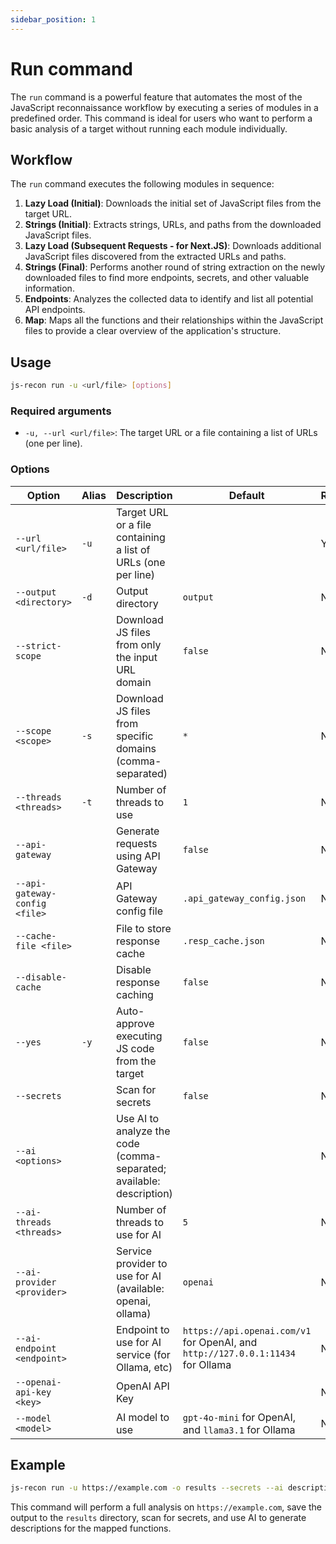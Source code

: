 ```yaml
---
sidebar_position: 1
---
```


# Run command

The `run` command is a powerful feature that automates the most of the JavaScript reconnaissance workflow by executing a series of modules in a predefined order. This command is ideal for users who want to perform a basic analysis of a target without running each module individually.

## Workflow

The `run` command executes the following modules in sequence:

1.  **Lazy Load (Initial)**: Downloads the initial set of JavaScript files from the target URL.
2.  **Strings (Initial)**: Extracts strings, URLs, and paths from the downloaded JavaScript files.
3.  **Lazy Load (Subsequent Requests - for Next.JS)**: Downloads additional JavaScript files discovered from the extracted URLs and paths.
4.  **Strings (Final)**: Performs another round of string extraction on the newly downloaded files to find more endpoints, secrets, and other valuable information.
5.  **Endpoints**: Analyzes the collected data to identify and list all potential API endpoints.
6.  **Map**: Maps all the functions and their relationships within the JavaScript files to provide a clear overview of the application's structure.

## Usage

```bash
js-recon run -u <url/file> [options]
```

### Required arguments

- `-u, --url <url/file>`: The target URL or a file containing a list of URLs (one per line).

### Options

| Option                        | Alias | Description                                                          | Default                                                                         | Required |
| ----------------------------- | ----- | -------------------------------------------------------------------- | ------------------------------------------------------------------------------- | -------- |
| `--url <url/file>`            | `-u`  | Target URL or a file containing a list of URLs (one per line)        |                                                                                 | Yes      |
| `--output <directory>`        | `-d`  | Output directory                                                     | `output`                                                                        | No       |
| `--strict-scope`              |       | Download JS files from only the input URL domain                     | `false`                                                                         | No       |
| `--scope <scope>`             | `-s`  | Download JS files from specific domains (comma-separated)            | `*`                                                                             | No       |
| `--threads <threads>`         | `-t`  | Number of threads to use                                             | `1`                                                                             | No       |
| `--api-gateway`               |       | Generate requests using API Gateway                                  | `false`                                                                         | No       |
| `--api-gateway-config <file>` |       | API Gateway config file                                              | `.api_gateway_config.json`                                                      | No       |
| `--cache-file <file>`         |       | File to store response cache                                         | `.resp_cache.json`                                                              | No       |
| `--disable-cache`             |       | Disable response caching                                             | `false`                                                                         | No       |
| `--yes`                       | `-y`  | Auto-approve executing JS code from the target                       | `false`                                                                         | No       |
| `--secrets`                   |       | Scan for secrets                                                     | `false`                                                                         | No       |
| `--ai <options>`              |       | Use AI to analyze the code (comma-separated; available: description) |                                                                                 | No       |
| `--ai-threads <threads>`      |       | Number of threads to use for AI                                      | `5`                                                                             | No       |
| `--ai-provider <provider>`    |       | Service provider to use for AI (available: openai, ollama)           | `openai`                                                                        | No       |
| `--ai-endpoint <endpoint>`    |       | Endpoint to use for AI service (for Ollama, etc)                     | `https://api.openai.com/v1` for OpenAI, and `http://127.0.0.1:11434` for Ollama | No       |
| `--openai-api-key <key>`      |       | OpenAI API Key                                                       |                                                                                 | No       |
| `--model <model>`             |       | AI model to use                                                      | `gpt-4o-mini` for OpenAI, and `llama3.1` for Ollama                             | No       |

## Example

```bash
js-recon run -u https://example.com -o results --secrets --ai description
```

This command will perform a full analysis on `https://example.com`, save the output to the `results` directory, scan for secrets, and use AI to generate descriptions for the mapped functions.
